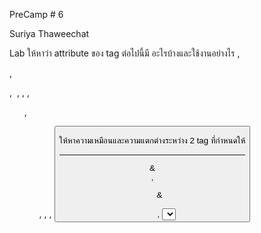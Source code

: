 PreCamp # 6

Suriya Thaweechat

Lab
ให้หาว่า attribute ของ tag ต่อไปนี้มี อะไรบ้างและใช้งานอย่างไร
<h>, <p> , <div> , <img> , <a> , <img>, <ul>, <ol>, <table> , <form>, <button>

ให้หาความเหมือนและความแตกต่างระหว่าง 2 tag ที่กำหนดให้

<hr> & <br>, <ul> & <ol> , <select> & <checkbox> & <radio button>,
<div> & <span>, <script> & <style>

ให้หาว่า input type มีอะไรบ้างแต่ละ type แตกต่างกันอย่างไร

โดยให้แสดงข้อมูลแบบตาราง โดยใช้ tag table ใน HTML โดย ให้ตั้งชื่อไฟล์ว่า 
Lab.HTML, และมีชื่อบนตารางตามข้อดังนี้ 1. attribute 2.differentiation tag 3. input type
